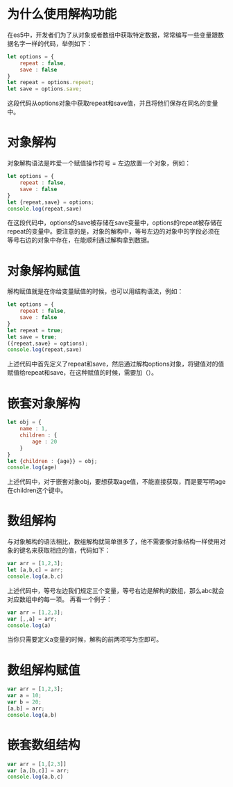 # 为什么使用解构功能

在es5中，开发者们为了从对象或者数组中获取特定数据，常常编写一些变量跟数据名字一样的代码，举例如下：

```javascript
let options = {
    repeat : false,
    save : false
}
let repeat = options.repeat;
let save = options.save;
```
这段代码从options对象中获取repeat和save值，并且将他们保存在同名的变量中。
# 对象解构

对象解构语法是咋爱一个赋值操作符号 = 左边放置一个对象，例如：

```javascript
let options = {
    repeat : false,
    save : false
}
let {repeat,save} = options;
console.log(repeat,save)
```
在这段代码中，options的save被存储在save变量中，options的repeat被存储在repeat的变量中。要注意的是，对象的解构中，等号左边的对象中的字段必须在等号右边的对象中存在，在能顺利通过解构拿到数据。
# 对象解构赋值

解构赋值就是在你给变量赋值的时候，也可以用结构语法，例如：

```javascript
let options = {
    repeat : false,
    save : false
}
let repeat = true;
let save = true;
({repeat,save} = options);
console.log(repeat,save)
```
上述代码中首先定义了repeat和save，然后通过解构options对象，将键值对的值赋值给repeat和save，在这种赋值的时候，需要加（）。
# 嵌套对象解构

```javascript
let obj = {
    name : 1,
    children : {
        age : 20
    }
}
let {children : {age}} = obj;
console.log(age)
```
上述代码中，对于嵌套对象obj，要想获取age值，不能直接获取，而是要写明age在children这个键中。
# 数组解构

与对象解构的语法相比，数组解构就简单很多了，他不需要像对象结构一样使用对象的键名来获取相应的值，代码如下：

```javascript
var arr = [1,2,3];
let [a,b,c] = arr;
console.log(a,b,c)
```
上述代码中，等号左边我们规定三个变量，等号右边是解构的数组，那么abc就会对应数组中的每一项。
再看一个例子：

```javascript
var arr = [1,2,3];
var [,,a] = arr;
console.log(a)
```
当你只需要定义a变量的时候，解构的前两项写为空即可。
# 数组解构赋值

```javascript
var arr = [1,2,3];
var a = 10;
var b = 20;
[a,b] = arr;
console.log(a,b)
```
# 嵌套数组结构

```javascript
var arr = [1,[2,3]]
var [a,[b,c]] = arr;
console.log(a,b,c)
```



